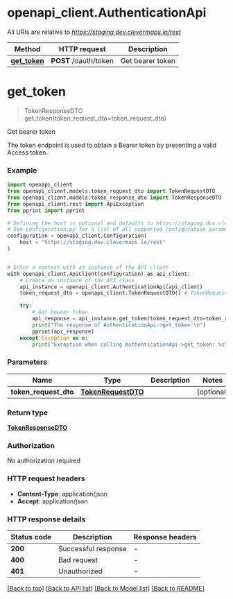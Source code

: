 # openapi_client.AuthenticationApi

All URIs are relative to *https://staging.dev.clevermaps.io/rest*

Method | HTTP request | Description
------------- | ------------- | -------------
[**get_token**](AuthenticationApi.md#get_token) | **POST** /oauth/token | Get bearer token


# **get_token**
> TokenResponseDTO get_token(token_request_dto=token_request_dto)

Get bearer token

The token endpoint is used to obtain a Bearer token by presenting a valid Access token.

### Example


```python
import openapi_client
from openapi_client.models.token_request_dto import TokenRequestDTO
from openapi_client.models.token_response_dto import TokenResponseDTO
from openapi_client.rest import ApiException
from pprint import pprint

# Defining the host is optional and defaults to https://staging.dev.clevermaps.io/rest
# See configuration.py for a list of all supported configuration parameters.
configuration = openapi_client.Configuration(
    host = "https://staging.dev.clevermaps.io/rest"
)


# Enter a context with an instance of the API client
with openapi_client.ApiClient(configuration) as api_client:
    # Create an instance of the API class
    api_instance = openapi_client.AuthenticationApi(api_client)
    token_request_dto = openapi_client.TokenRequestDTO() # TokenRequestDTO |  (optional)

    try:
        # Get bearer token
        api_response = api_instance.get_token(token_request_dto=token_request_dto)
        print("The response of AuthenticationApi->get_token:\n")
        pprint(api_response)
    except Exception as e:
        print("Exception when calling AuthenticationApi->get_token: %s\n" % e)
```



### Parameters


Name | Type | Description  | Notes
------------- | ------------- | ------------- | -------------
 **token_request_dto** | [**TokenRequestDTO**](TokenRequestDTO.md)|  | [optional] 

### Return type

[**TokenResponseDTO**](TokenResponseDTO.md)

### Authorization

No authorization required

### HTTP request headers

 - **Content-Type**: application/json
 - **Accept**: application/json

### HTTP response details

| Status code | Description | Response headers |
|-------------|-------------|------------------|
**200** | Successful response |  -  |
**400** | Bad request |  -  |
**401** | Unauthorized |  -  |

[[Back to top]](#) [[Back to API list]](../README.md#documentation-for-api-endpoints) [[Back to Model list]](../README.md#documentation-for-models) [[Back to README]](../README.md)

